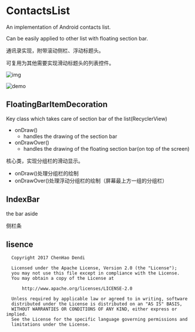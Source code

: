 # ContactsList
An implementation of Android contacts list.

Can be easily applied to other list with floating section bar.

通讯录实现，附带滚动侧栏、浮动标题头。

可复用为其他需要实现滑动标题头的列表控件。

![img](https://github.com/hgDendi/ContactsList/blob/master/img/ContactsListDemo.gif)

![demo](https://github.com/hgDendi/ContactsList/blob/master/img/ContactsListDemo2.gif)

## FloatingBarItemDecoration

Key class which takes care of section bar of the list(RecyclerView)

- onDraw() 
  - handles the drawing of the section bar
- onDrawOver()
  - handles the drawing of the floating section bar(on top of the screen)

核心类，实现分组栏的滑动显示。

* onDraw()处理分组栏的绘制
* onDrawOver()处理浮动分组栏的绘制（屏幕最上方一组的分组栏）

## IndexBar

the bar aside

侧栏条

## lisence

```
  Copyright 2017 ChenHao Dendi
 
  Licensed under the Apache License, Version 2.0 (the "License");
  you may not use this file except in compliance with the License.
  You may obtain a copy of the License at
 
      http://www.apache.org/licenses/LICENSE-2.0
 
  Unless required by applicable law or agreed to in writing, software
  distributed under the License is distributed on an "AS IS" BASIS,
  WITHOUT WARRANTIES OR CONDITIONS OF ANY KIND, either express or implied.
  See the License for the specific language governing permissions and
  limitations under the License.
```